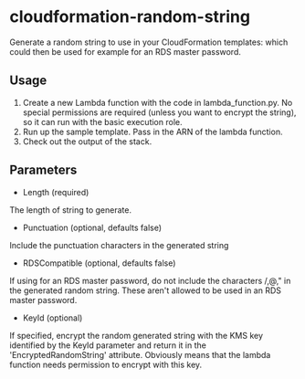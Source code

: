 # cloudformation-random-string
Generate a random string to use in your CloudFormation templates: which could then be used for example for an RDS master password.

## Usage

1. Create a new Lambda function with the code in lambda_function.py. No special permissions are required (unless you want to encrypt the string),
so it can run with the basic execution role.
2. Run up the sample template. Pass in the ARN of the lambda function.
3. Check out the output of the stack.

## Parameters

* Length (required)

The length of string to generate.

* Punctuation (optional, defaults false)

Include the punctuation characters in the generated string

* RDSCompatible (optional, defaults false)

If using for an RDS master password, do not include the characters /,@," in the generated random string.
These aren't allowed to be used in an RDS master password.

* KeyId (optional)

If specified, encrypt the random generated string with the KMS key identified by the KeyId parameter
and return it in the 'EncryptedRandomString' attribute. Obviously means that the lambda function needs
permission to encrypt with this key.



